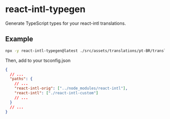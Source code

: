 # react-intl-typegen

Generate TypeScript types for your react-intl translations.

## Example

```bash
npx -y react-intl-typegen@latest ./src/assets/translations/pt-BR/translations.json ./src/assets/translations/en-US/translations.json -o b,i > src/react-intl-custom.d.ts
```

Then, add to your tsconfig.json

```json
{
  // ...
  "paths": {
    // ...
    "react-intl-orig": ["../node_modules/react-intl"],
    "react-intl": ["./react-intl-custom"]
    // ...
  }
  // ...
}
```
